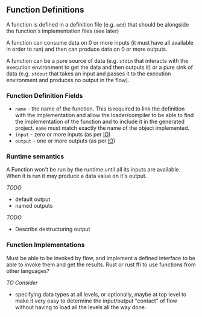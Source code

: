## Function Definitions
A function is defined in a definition file (e.g. `add`) that should be alongside the function's
implementation files (see later)

A function can consume data on 0 or more inputs (it must have all available in order to run)
and then can produce data on 0 or more outputs. 

A function can be a pure source of data (e.g. `stdin` that interacts with the execution environment 
to get the data and then outputs it) or a pure sink of data (e.g. `stdout` that takes 
an input and passes it to the execution environment and produces no output in the flow).

### Function Definition Fields
* `name`   - the name of the function. This is required to link the definition with the 
implementation and allow the loader/compiler to be able to find the implementation of the
function and to include it in the generated project. `name` must match exactly the name of the 
object implemented.
* `input`  - zero or more inputs (as per [IO](ios.md))
* `output` - one or more outputs (as per [IO](ios.md))

### Runtime semantics
A Function won't be run by the runtime until all its inputs are available.
When it is run it may produce a data value on it's output.

_TODO_
- default output
- named outputs

_TODO_ 
- Describe destructuring output

### Function Implementations
Must be able to be invoked by flow, and implement a defined interface to be able to invoke them and get the results.
Rust or rust ffi to use functions from other languages?

_TO Consider_
- specifying data types at all levels, or optionally, maybe at top level to make it very easy to 
determine the input/output "contact" of flow without having to load all the levels all the way done.